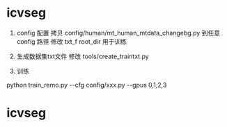 # icvseg
1. config 配置
    拷贝 config/human/mt_human_mtdata_changebg.py 到任意config 路径
    修改 txt_f root_dir 用于训练
2. 生成数据集txt文件
    修改 tools/create_traintxt.py

3. 训练

python train_remo.py --cfg config/xxx.py  --gpus 0,1,2,3
# icvseg
